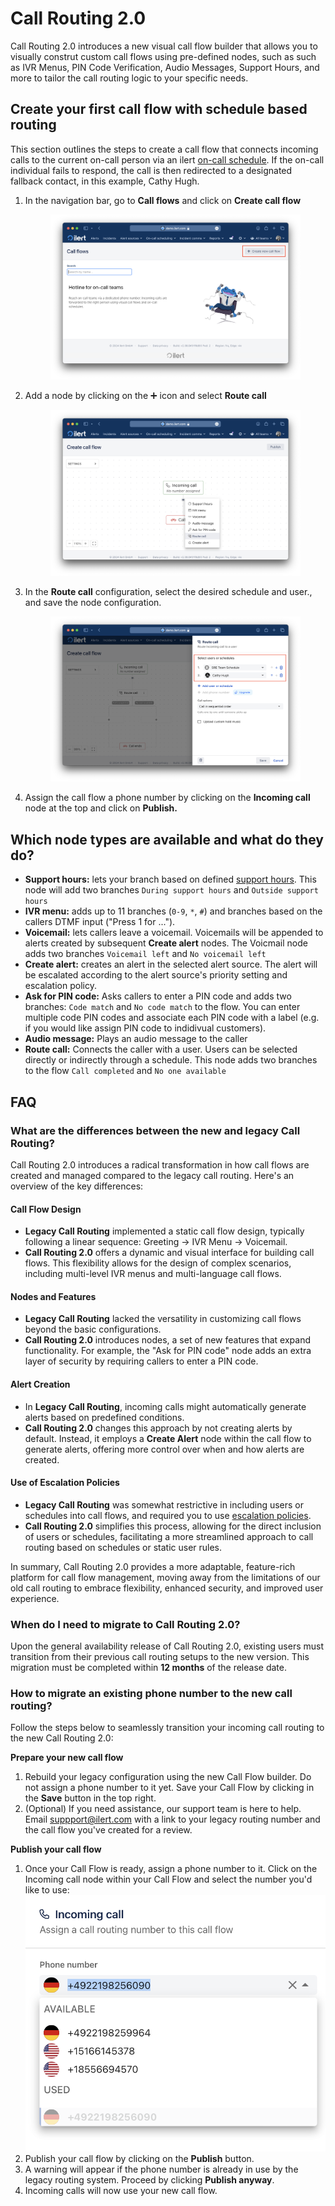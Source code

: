 # Call Routing 2.0

Call Routing 2.0 introduces a new visual call flow builder that allows you to visually construt custom call flows using pre-defined nodes, such as such as IVR Menus, PIN Code Verification, Audio Messages, Support Hours, and more to tailor the call routing logic to your specific needs.

## Create your first call flow with schedule based routing

This section outlines the steps to create a call flow that connects incoming calls to the current on-call person via an ilert [on-call schedule](../on-call-management-and-escalations/on-call-schedules/). If the on-call individual fails to respond, the call is then redirected to a designated fallback contact, in this example, Cathy Hugh.

1.  In the navigation bar, go to **Call flows** and click on **Create call flow**&#x20;

    <figure><img src="../.gitbook/assets/Screenshot 2024-03-19 at 22.22.13.png" alt=""><figcaption></figcaption></figure>
2.  Add a node by clicking on the ➕ icon and select **Route call**&#x20;

    <figure><img src="../.gitbook/assets/image (2) (1) (1).png" alt=""><figcaption></figcaption></figure>
3.  In the **Route call** configuration, select the desired schedule and user., and save the node configuration.

    <figure><img src="../.gitbook/assets/Screenshot 2024-03-19 at 22.27.42.png" alt=""><figcaption></figcaption></figure>
4. Assign the call flow a phone number by clicking on the **Incoming call** node at the top and click on **Publish.**&#x20;

## Which node types are available and what do they do?

* **Support hours:** lets your branch based on defined [support hours](../alerting/support-hours.md). This node will add two branches `During support hours` and `Outside support hours`&#x20;
* **IVR menu:** adds up to 11 branches (`0-9`, `*`, `#`) and branches based on the callers DTMF input ("Press 1 for ...").
* **Voicemail:** lets callers leave a voicemail. Voicemails will be appended to alerts created by subsequent **Create alert** nodes. The Voicmail node adds two branches `Voicemail left` and `No voicemail left`
* **Create alert:** creates an alert in the selected alert source. The alert will be escalated according to the alert source's priority setting and escalation policy.
* **Ask for PIN code:** Asks callers to enter a PIN code and adds two branches: `Code match` and `No code match` to the  flow. You can enter multiple code PIN codes and associate each PIN code with a label (e.g. if you would like assign PIN code to indidivual customers).
* **Audio message:** Plays an audio message to the caller
* **Route call:** Connects the caller with a user.  Users can be selected directly or indirectly through a schedule. This node adds two branches to the flow `Call completed` and `No one available`

## FAQ

### What are the differences between the new and legacy Call Routing?

Call Routing 2.0 introduces a radical transformation in how call flows are created and managed compared to the legacy call routing. Here's an overview of the key differences:

#### Call Flow Design

* **Legacy Call Routing** implemented a static call flow design, typically following a linear sequence: Greeting -> IVR Menu -> Voicemail.
* **Call Routing 2.0** offers a dynamic and visual interface for building call flows. This flexibility allows for the design of complex scenarios, including multi-level IVR menus and multi-language call flows.

#### Nodes and Features

* **Legacy Call Routing** lacked the versatility in customizing call flows beyond the basic configurations.
* **Call Routing 2.0** introduces nodes, a set of new features that expand functionality. For example, the "Ask for PIN code" node adds an extra layer of security by requiring callers to enter a PIN code.

#### Alert Creation

* In **Legacy Call Routing**, incoming calls might automatically generate alerts based on predefined conditions.
* **Call Routing 2.0** changes this approach by not creating alerts by default. Instead, it employs a **Create Alert** node within the call flow to generate alerts, offering more control over when and how alerts are created.

#### Use of Escalation Policies

* **Legacy Call Routing** was somewhat restrictive in including users or schedules into call flows, and required you to use [escalation policies](../on-call-management-and-escalations/escalation-policies.md).&#x20;
* **Call Routing 2.0** simplifies this process, allowing for the direct inclusion of users or schedules, facilitating a more streamlined approach to call routing based on schedules or static user rules.

In summary, Call Routing 2.0 provides a more adaptable, feature-rich platform for call flow management, moving away from the limitations of our old call routing to embrace flexibility, enhanced security, and improved user experience.

### When do I need to migrate to Call Routing 2.0?

Upon the general availability release of Call Routing 2.0, existing users must transition from their previous call routing setups to the new version. This migration must be completed within **12 months** of the release date.

### How to migrate an existing phone number to the new call routing?

Follow the steps below to seamlessly transition your incoming call routing to the new Call Routing 2.0:

**Prepare your new call flow**

1. Rebuild your legacy configuration using the new Call Flow builder. Do not assign a phone number to it yet. Save your Call Flow by clicking in the **Save** button in the top right.
2. (Optional) If you need assistance, our support team is here to help. Email suppport@ilert.com with a link to your legacy routing number and the call flow you've created for a review.

**Publish your call flow**

1. Once your Call Flow is ready, assign a phone number to it. Click on the Incoming call node within your Call Flow and select the number you'd like to use:\
   ![](<../.gitbook/assets/image (4) (1).png>)
2. Publish your call flow by clicking on the **Publish** button.&#x20;
3. A warning will appear if the phone number is already in use by the legacy routing system. Proceed by clicking **Publish anyway**.
4. Incoming calls will now use your new call flow.&#x20;

### &#x20;

